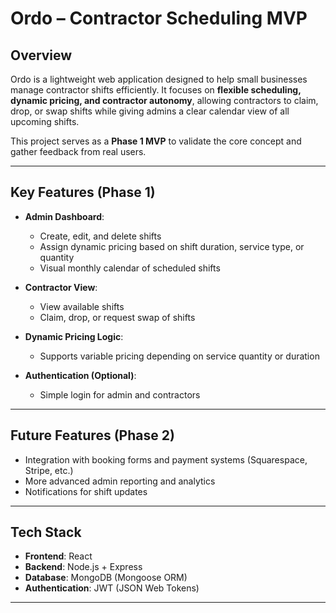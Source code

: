 # Ordo – Contractor Scheduling MVP

## Overview
Ordo is a lightweight web application designed to help small businesses manage contractor shifts efficiently. It focuses on **flexible scheduling, dynamic pricing, and contractor autonomy**, allowing contractors to claim, drop, or swap shifts while giving admins a clear calendar view of all upcoming shifts.  

This project serves as a **Phase 1 MVP** to validate the core concept and gather feedback from real users.

---

## Key Features (Phase 1)
- **Admin Dashboard**:  
  - Create, edit, and delete shifts  
  - Assign dynamic pricing based on shift duration, service type, or quantity  
  - Visual monthly calendar of scheduled shifts  

- **Contractor View**:  
  - View available shifts  
  - Claim, drop, or request swap of shifts  

- **Dynamic Pricing Logic**:  
  - Supports variable pricing depending on service quantity or duration  

- **Authentication (Optional)**:  
  - Simple login for admin and contractors  

---

## Future Features (Phase 2)
- Integration with booking forms and payment systems (Squarespace, Stripe, etc.)  
- More advanced admin reporting and analytics  
- Notifications for shift updates  

---

## Tech Stack
- **Frontend**: React  
- **Backend**: Node.js + Express  
- **Database**: MongoDB (Mongoose ORM)  
- **Authentication**: JWT (JSON Web Tokens)  

---